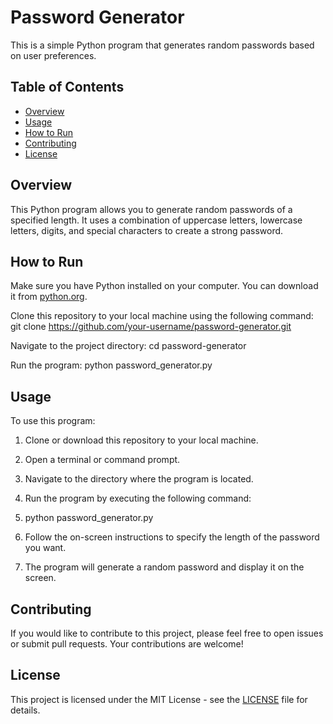 # Password Generator

This is a simple Python program that generates random passwords based on user preferences.

## Table of Contents

- [Overview](#overview)
- [Usage](#usage)
- [How to Run](#how-to-run)
- [Contributing](#contributing)
- [License](#license)

## Overview

This Python program allows you to generate random passwords of a specified length. It uses a combination of uppercase letters, lowercase letters, digits, and special characters to create a strong password.


## How to Run

Make sure you have Python installed on your computer. You can download it from [python.org](https://www.python.org/downloads/).

Clone this repository to your local machine using the following command:
git clone https://github.com/your-username/password-generator.git

Navigate to the project directory:
cd password-generator

Run the program:
python password_generator.py


## Usage

To use this program:

1. Clone or download this repository to your local machine.

2. Open a terminal or command prompt.

3. Navigate to the directory where the program is located.

4. Run the program by executing the following command:
5. python password_generator.py

6. Follow the on-screen instructions to specify the length of the password you want.

7. The program will generate a random password and display it on the screen.


## Contributing

If you would like to contribute to this project, please feel free to open issues or submit pull requests. Your contributions are welcome!

## License

This project is licensed under the MIT License - see the [LICENSE](LICENSE) file for details.

